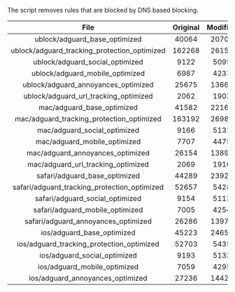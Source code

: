 The script removes rules that are blocked by DNS based blocking.


| File | Original | Modified |
|:----:|:-----:|:-----:|
| ublock/adguard_base_optimized | 40064 | 20706 |
| ublock/adguard_tracking_protection_optimized | 162268 | 26156 |
| ublock/adguard_social_optimized | 9122 | 5095 |
| ublock/adguard_mobile_optimized | 6987 | 4237 |
| ublock/adguard_annoyances_optimized | 25675 | 13660 |
| ublock/adguard_url_tracking_optimized | 2062 | 1903 |
| mac/adguard_base_optimized | 41582 | 22169 |
| mac/adguard_tracking_protection_optimized | 163192 | 26988 |
| mac/adguard_social_optimized | 9166 | 5131 |
| mac/adguard_mobile_optimized | 7707 | 4475 |
| mac/adguard_annoyances_optimized | 26154 | 13898 |
| mac/adguard_url_tracking_optimized | 2069 | 1910 |
| safari/adguard_base_optimized | 44289 | 23929 |
| safari/adguard_tracking_protection_optimized | 52657 | 5428 |
| safari/adguard_social_optimized | 9154 | 5113 |
| safari/adguard_mobile_optimized | 7005 | 4254 |
| safari/adguard_annoyances_optimized | 26286 | 13974 |
| ios/adguard_base_optimized | 45223 | 24650 |
| ios/adguard_tracking_protection_optimized | 52703 | 5435 |
| ios/adguard_social_optimized | 9193 | 5133 |
| ios/adguard_mobile_optimized | 7059 | 4295 |
| ios/adguard_annoyances_optimized | 27236 | 14426 |